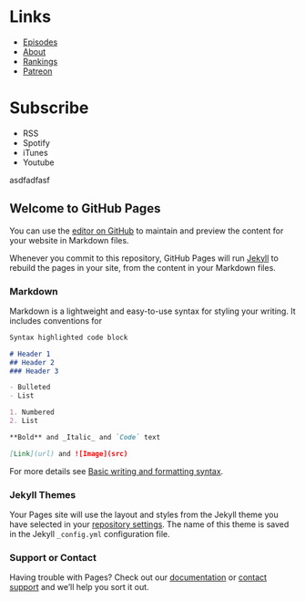 # Links
- [Episodes](https://scottburger.github.io/GROGtest/episodes.html)
- [About](https://scottburger.github.io/GROGtest/about.html)
- [Rankings](https://scottburger.github.io/GROGtest/rankings.html)
- [Patreon](https://scottburger.github.io/GROGtest/patreon.html)

# Subscribe
- RSS
- Spotify
- iTunes
- Youtube



asdfadfasf


## Welcome to GitHub Pages

You can use the [editor on GitHub](https://github.com/ScottBurger/GROGtest/edit/gh-pages/index.md) to maintain and preview the content for your website in Markdown files.

Whenever you commit to this repository, GitHub Pages will run [Jekyll](https://jekyllrb.com/) to rebuild the pages in your site, from the content in your Markdown files.

### Markdown

Markdown is a lightweight and easy-to-use syntax for styling your writing. It includes conventions for

```markdown
Syntax highlighted code block

# Header 1
## Header 2
### Header 3

- Bulleted
- List

1. Numbered
2. List

**Bold** and _Italic_ and `Code` text

[Link](url) and ![Image](src)
```

For more details see [Basic writing and formatting syntax](https://docs.github.com/en/github/writing-on-github/getting-started-with-writing-and-formatting-on-github/basic-writing-and-formatting-syntax).

### Jekyll Themes

Your Pages site will use the layout and styles from the Jekyll theme you have selected in your [repository settings](https://github.com/ScottBurger/GROGtest/settings/pages). The name of this theme is saved in the Jekyll `_config.yml` configuration file.

### Support or Contact

Having trouble with Pages? Check out our [documentation](https://docs.github.com/categories/github-pages-basics/) or [contact support](https://support.github.com/contact) and we’ll help you sort it out.
